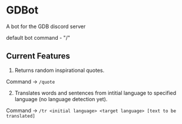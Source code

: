 # GDBot
A bot for the GDB discord server

default bot command - "/"

## Current Features

1. Returns random inspirational quotes.

Command -> `/quote`
   
   

2. Translates words and sentences from intitial language to specified language (no language detection yet). 

Command -> `/tr <initial language> <target language> [text to be translated]`
   
